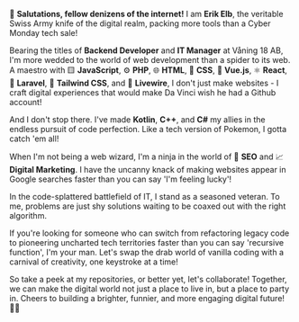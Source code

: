 















🚀 **Salutations, fellow denizens of the internet!** I am **Erik Elb**, the veritable Swiss Army knife of the digital realm, packing more tools than a Cyber Monday tech sale!

Bearing the titles of **Backend Developer** and **IT Manager** at Våning 18 AB, I'm more wedded to the world of web development than a spider to its web. A maestro with 🟨 **JavaScript**, ⚙️ **PHP**, 🌐 **HTML**, 🎨 **CSS**, 💠 **Vue.js**, ⚛️ **React**, 🚀 **Laravel**, 🎐 **Tailwind CSS**, and 🧲 **Livewire**, I don't just make websites - I craft digital experiences that would make Da Vinci wish he had a Github account!

And I don't stop there. I've made **Kotlin**, **C++**, and **C#** my allies in the endless pursuit of code perfection. Like a tech version of Pokemon, I gotta catch 'em all!

When I'm not being a web wizard, I'm a ninja in the world of 🔎 **SEO** and 📈 **Digital Marketing**. I have the uncanny knack of making websites appear in Google searches faster than you can say 'I'm feeling lucky'!

In the code-splattered battlefield of IT, I stand as a seasoned veteran. To me, problems are just shy solutions waiting to be coaxed out with the right algorithm. 

If you're looking for someone who can switch from refactoring legacy code to pioneering uncharted tech territories faster than you can say 'recursive function', I'm your man. Let's swap the drab world of vanilla coding with a carnival of creativity, one keystroke at a time!

So take a peek at my repositories, or better yet, let's collaborate! Together, we can make the digital world not just a place to live in, but a place to party in. Cheers to building a brighter, funnier, and more engaging digital future! 👨‍💻
